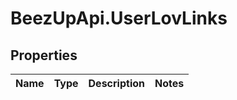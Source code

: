 # BeezUpApi.UserLovLinks

## Properties
Name | Type | Description | Notes
------------ | ------------- | ------------- | -------------


